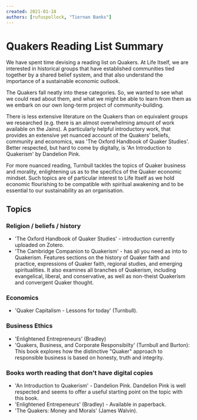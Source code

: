 ```yaml
---
created: 2021-01-18
authors: [rufuspollock, "Tiernan Banks"]
---
```


# Quakers Reading List Summary

We have spent time devising a reading list on Quakers. At Life Itself, we are interested in historical groups that have established communities tied together by a shared belief system, and that also understand the importance of a sustainable economic outlook.

The Quakers fall neatly into these categories. So, we wanted to see what we could read about them, and what we might be able to learn from them as we embark on our own long-term project of community-building. 

There is less extensive literature on the Quakers than on equivalent groups we researched (e.g. there is an almost overwhelming amount of work available on the Jains). A particularly helpful introductory work, that provides an extensive yet nuanced account of the Quakers' beliefs, community and economics, was 'The Oxford Handbook of Quaker Studies'. Better respected, but hard to come by digitally, is 'An Introduction to Quakerism' by Dandelion Pink. 

For more nuanced reading, Turnbull tackles the topics of Quaker business and morality, enlightening us as to the specifics of the Quaker economic mindset. Such topics are of particular interest to Life Itself as we hold economic flourishing to be compatible with spiritual awakening and to be essential to our sustainability as an organisation. 

## Topics

### Religion / beliefs / history

* 'The Oxford Handbook of Quaker Studies' - introduction currently uploaded on Zotero.
* 'The Cambridge Companion to Quakerism' - has all you need as into to Quakerism. Features sections on the history of Quaker faith and practice, expressions of Quaker faith, regional studies, and emerging spiritualities. It also examines all branches of Quakerism, including evangelical, liberal, and conservative, as well as non-theist Quakerism and convergent Quaker thought.

### Economics

* 'Quaker Capitalism - Lessons for today' (Turnbull). 

### Business Ethics

* 'Enlightened Entrepreneurs' (Bradley)
* 'Quakers, Business, and Corporate Responsibilty' (Turnbull and Burton): This book explores how the distinctive "Quaker" approach to responsible business is based on honesty, truth and integrity.

### Books worth reading that don't have digital copies

* 'An Introduction to Quakerism' - Dandelion Pink. Dandelion Pink is well respected and seems to offer a useful starting point on the topic with this book. 
* 'Enlightened Entrepeneurs' (Bradley) - Available in paperback. 
* 'The Quakers: Money and Morals' (James Walvin).